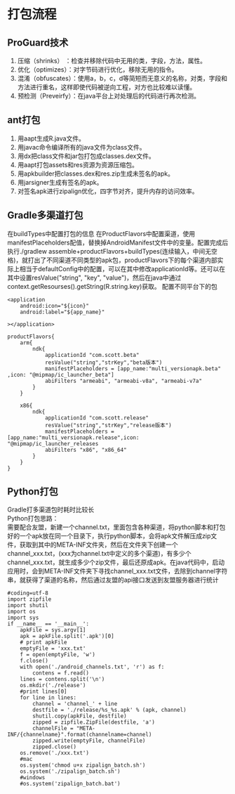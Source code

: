打包流程
====================================
ProGuard技术
--------------------------------------
1. 压缩（shrinks）  ：检查并移除代码中无用的类，字段，方法，属性。          
2. 优化（optimizes）：对字节码进行优化，移除无用的指令。             
3. 混淆（obfuscates）：使用a，b，c，d等简短而无意义的名称，对类，字段和方法进行重名，这样即使代码被逆向工程，对方也比较难以读懂。          
4. 预检测（Preveirfy）：在java平台上对处理后的代码进行再次检测。         

ant打包
----------------------------------
1. 用aapt生成R.java文件。       
2. 用javac命令编译所有的java文件为class文件。       
3. 用dx把class文件和jar包打包成classes.dex文件。      
4. 用aapt打包assets和res资源为资源压缩包。     
5. 用apkbuilder把classes.dex和res.zip生成未签名的apk。          
6. 用jarsigner生成有签名的apk。       
7. 对签名apk进行zipalign优化，四字节对齐，提升内存的访问效率。     

Gradle多渠道打包
-------------------------------------
在buildTypes中配置打包的信息
在ProductFlavors中配置渠道，使用manifestPlaceholders配值，替换掉AndroidManifest文件中的变量。配置完成后执行./gradlew assemble+productFlavors+buildTypes(连续输入，中间无空格)，就打出了不同渠道不同类型的apk包，productFlavors下的每个渠道内部实际上相当于defaultConfig中的配置，可以在其中修改applicationId等。还可以在其中设置resValue("string", "key", "value")，然后在java中通过context.getResourses().getString(R.string.key)获取。
配置不同平台下的包

	
	<application
		android:icon="${icon}"
		android:label="${app_name}"
	
	></application>
	
	productFlavors{
		arm{
			ndk{
				applicationId "com.scott.beta"
				resValue("string","strKey","beta版本")
				manifestPlaceholders = [app_name:"multi_versionapk.beta" ,icon: "@mipmap/ic_launcher_beta"] 
				abiFilters "armeabi", "armeabi-v8a", "armeabi-v7a"
			}
		}
		
		x86{
			ndk{
				applicationId "com.scott.release"
				resValue("string","strKey","release版本")
				manifestPlaceholders = [app_name:"multi_versionapk.release",icon: "@mipmap/ic_launcher_releases
				abiFilters "x86", "x86_64"
			}
		}
	}
	
	
Python打包
-------------------------------------
Gradle打多渠道包时耗时比较长        
Python打包思路：      
	需要配合友盟，新建一个channel.txt，里面包含各种渠道，将python脚本和打包好的一个apk放在同一个目录下，执行python脚本，会将apk文件解压成zip文件，获取到其中的META-INF文件夹，然后在文件夹下创建一个channel_xxx.txt，(xxx为channel.txt中定义的多个渠道)，有多少个channel_xxx.txt，就生成多少个zip文件，最后还原成apk。在java代码中，启动应用时，会到META-INF文件夹下寻找channel_xxx.txt文件，去除到channel字符串，就获得了渠道的名称，然后通过友盟的api接口发送到友盟服务器进行统计         
	
	#coding=utf-8  
	import zipfile  
	import shutil  
	import os  
	import sys  
	if __name__ == '__main__':  
    	apkFile = sys.argv[1]  
    	apk = apkFile.split('.apk')[0]  
    	# print apkFile  
    	emptyFile = 'xxx.txt'  
    	f = open(emptyFile, 'w')  
    	f.close()  
    	with open('./android_channels.txt', 'r') as f:  
        	contens = f.read()  
    	lines = contens.split('\n')  
    	os.mkdir('./release')  
    	#print lines[0]  
    	for line in lines:  
        	channel = 'channel_' + line  
        	destfile = './release/%s_%s.apk' % (apk, channel)  
        	shutil.copy(apkFile, destfile)  
        	zipped = zipfile.ZipFile(destfile, 'a')  
        	channelFile = "META-INF/{channelname}".format(channelname=channel)  
        	zipped.write(emptyFile, channelFile)  
        	zipped.close()  
    	os.remove('./xxx.txt')  
    	#mac  
    	os.system('chmod u+x zipalign_batch.sh')  
    	os.system('./zipalign_batch.sh')  
    	#windows  
    	#os.system('zipalign_batch.bat')  